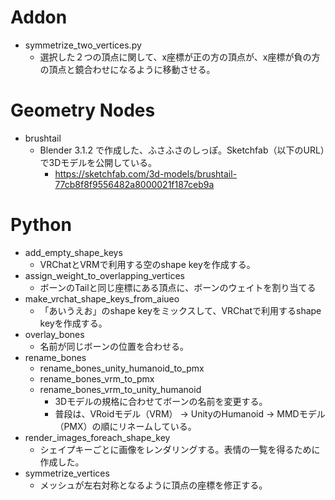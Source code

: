 # Addon
- symmetrize_two_vertices.py
  - 選択した２つの頂点に関して、x座標が正の方の頂点が、x座標が負の方の頂点と鏡合わせになるように移動させる。

# Geometry Nodes
- brushtail
  - Blender 3.1.2 で作成した、ふさふさのしっぽ。Sketchfab（以下のURL）で3Dモデルを公開している。
    - https://sketchfab.com/3d-models/brushtail-77cb8f8f9556482a8000021f187ceb9a

# Python
- add_empty_shape_keys
  - VRChatとVRMで利用する空のshape keyを作成する。
- assign_weight_to_overlapping_vertices
  - ボーンのTailと同じ座標にある頂点に、ボーンのウェイトを割り当てる
- make_vrchat_shape_keys_from_aiueo
  - 「あいうえお」のshape keyをミックスして、VRChatで利用するshape keyを作成する。
- overlay_bones
  - 名前が同じボーンの位置を合わせる。
- rename_bones
  - rename_bones_unity_humanoid_to_pmx
  - rename_bones_vrm_to_pmx
  - rename_bones_vrm_to_unity_humanoid
    - 3Dモデルの規格に合わせてボーンの名前を変更する。
    - 普段は、VRoidモデル（VRM） -> UnityのHumanoid -> MMDモデル（PMX）の順にリネームしている。
- render_images_foreach_shape_key
  - シェイプキーごとに画像をレンダリングする。表情の一覧を得るために作成した。
- symmetrize_vertices
  - メッシュが左右対称となるように頂点の座標を修正する。

